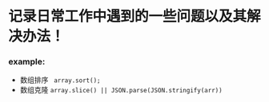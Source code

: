 # 记录日常工作中遇到的一些问题以及其解决办法！

### example:
 * 数组排序 
 ` 
    array.sort(); 
  `
 * 数组克隆
 `
    array.slice() || JSON.parse(JSON.stringify(arr))
 `
